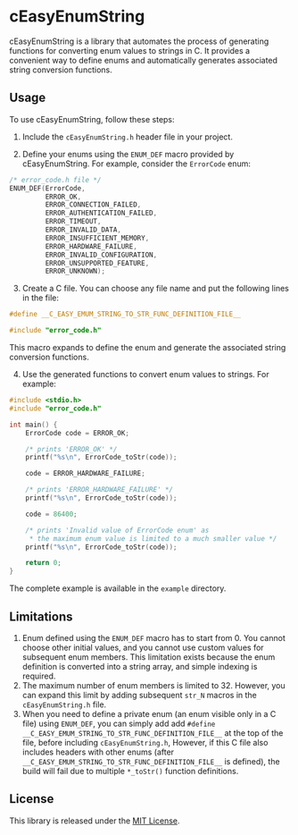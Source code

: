 # cEasyEnumString

cEasyEnumString is a library that automates the process of generating functions for converting enum values to strings
in C. It provides a convenient way to define enums and automatically generates associated string conversion functions.

## Usage

To use cEasyEnumString, follow these steps:

1. Include the `cEasyEnumString.h` header file in your project.

2. Define your enums using the `ENUM_DEF` macro provided by cEasyEnumString. For example, consider the `ErrorCode` enum:

```c
/* error_code.h file */
ENUM_DEF(ErrorCode,
         ERROR_OK,
         ERROR_CONNECTION_FAILED,
         ERROR_AUTHENTICATION_FAILED,
         ERROR_TIMEOUT,
         ERROR_INVALID_DATA,
         ERROR_INSUFFICIENT_MEMORY,
         ERROR_HARDWARE_FAILURE,
         ERROR_INVALID_CONFIGURATION,
         ERROR_UNSUPPORTED_FEATURE,
         ERROR_UNKNOWN);
```

3. Create a C file. You can choose any file name and put the following lines in the file:

```c
#define __C_EASY_EMUM_STRING_TO_STR_FUNC_DEFINITION_FILE__

#include "error_code.h"
```
This macro expands to define the enum and generate the associated string conversion functions.

4. Use the generated functions to convert enum values to strings. For example:

```c   
#include <stdio.h>
#include "error_code.h"

int main() {
    ErrorCode code = ERROR_OK;

    /* prints 'ERROR_OK' */
    printf("%s\n", ErrorCode_toStr(code));

    code = ERROR_HARDWARE_FAILURE;

    /* prints 'ERROR_HARDWARE_FAILURE' */
    printf("%s\n", ErrorCode_toStr(code));

    code = 86400;

    /* prints 'Invalid value of ErrorCode enum' as
     * the maximum enum value is limited to a much smaller value */
    printf("%s\n", ErrorCode_toStr(code));

    return 0;
}
```

The complete example is available in the `example` directory.

## Limitations

1. Enum defined using the `ENUM_DEF` macro has to start from 0. You cannot choose other initial values, and you cannot
use custom values for subsequent enum members. This limitation exists because the enum definition is converted into
a string array, and simple indexing is required.
2. The maximum number of enum members is limited to 32. However, you can expand this limit by adding subsequent `str_N`
macros in the `cEasyEnumString.h` file.
3. When you need to define a private enum (an enum visible only in a C file) using `ENUM_DEF`, you can simply add 
add `#define __C_EASY_EMUM_STRING_TO_STR_FUNC_DEFINITION_FILE__` at the top of the file, before including
`cEasyEnumString.h`, However, if this C file also includes headers with other enums (after
`__C_EASY_EMUM_STRING_TO_STR_FUNC_DEFINITION_FILE__` is defined), the build will fail due to multiple `*_toStr()`
function definitions.

## License

This library is released under the [MIT License](LICENSE.txt).
